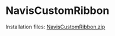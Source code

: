 # NavisCustomRibbon

Installation files: [NavisCustomRibbon.zip](https://github.com/giobel/SignalSighting/files/11291662/NavisCustomRibbon.zip)

